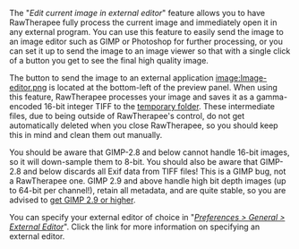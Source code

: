 The "*Edit current image in external editor*" feature allows you to have
RawTherapee fully process the current image and immediately open it in
any external program. You can use this feature to easily send the image
to an image editor such as GIMP or Photoshop for further processing, or
you can set it up to send the image to an image viewer so that with a
single click of a button you get to see the final high quality image.

The button to send the image to an external application
[image:Image-editor.png](image:Image-editor.png "wikilink") is located
at the bottom-left of the preview panel. When using this feature,
RawTherapee processes your image and saves it as a gamma-encoded 16-bit
integer TIFF to the [temporary
folder](File_Paths#Temporary_Folder "wikilink"). These intermediate
files, due to being outside of RawTherapee's control, do not get
automatically deleted when you close RawTherapee, so you should keep
this in mind and clean them out manually.

You should be aware that GIMP-2.8 and below cannot handle 16-bit images,
so it will down-sample them to 8-bit. You should also be aware that
GIMP-2.8 and below discards all Exif data from TIFF files! This is a
GIMP bug, not a RawTherapee one. GIMP 2.9 and above handle high bit
depth images (up to 64-bit per channel!), retain all metadata, and are
quite stable, so you are advised to [get GIMP 2.9 or
higher](http://www.gimp.org/downloads/).

You can specify your external editor of choice in "*[Preferences \>
General \> External Editor](Preferences#External_Editor "wikilink")*".
Click the link for more information on specifying an external editor.